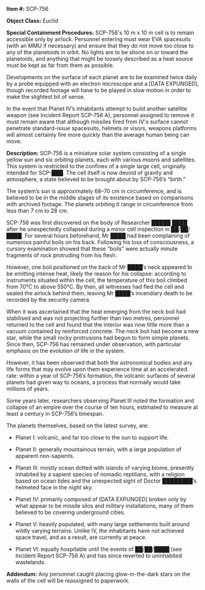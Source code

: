 **Item #:** SCP-756

**Object Class:** Euclid

**Special Containment Procedures:** SCP-756's 10 m x 10 m cell is to remain accessible only by airlock. Personnel entering must wear EVA spacesuits (with an MMU if necessary) and ensure that they do not move too close to any of the planetoids in orbit. No lights are to be shone on or toward the planetoids, and anything that might be loosely described as a heat source must be kept as far from them as possible.

Developments on the surface of each planet are to be examined twice daily by a probe equipped with an electron microscope and a \[DATA EXPUNGED\], though recorded footage will have to be played in slow motion in order to make the slightest bit of sense.

In the event that Planet IV’s inhabitants attempt to build another satellite weapon (see Incident Report SCP-756 A), personnel assigned to remove it must remain aware that although missiles fired from IV's surface cannot penetrate standard-issue spacesuits, helmets or visors, weapons platforms will almost certainly fire more quickly than the average human being can move.

**Description:** SCP-756 is a miniature solar system consisting of a single yellow sun and six orbiting planets, each with various moons and satellites. This system is restricted to the confines of a single large cell, originally intended for SCP-███. The cell itself is now devoid of gravity and atmosphere, a state believed to be brought about by SCP-756’s “birth.”

The system’s sun is approximately 68–70 cm in circumference, and is believed to be in the middle stages of its existence based on comparisons with archived footage. The planets orbiting it range in circumference from less than 7 cm to 28 cm.

SCP-756 was first discovered on the body of Researcher █████ ████ after he unexpectedly collapsed during a minor cell inspection in ██/██/████. For several hours beforehand, Mr ████ had been complaining of numerous painful boils on his back. Following his loss of consciousness, a cursory examination showed that these “boils” were actually minute fragments of rock protruding from his flesh.

However, one boil positioned on the back of Mr ████’s neck appeared to be emitting intense heat, likely the reason for his collapse: according to instruments situated within the cell, the temperature of this boil climbed from 70°C to above 550°C. By then, all witnesses had fled the cell and sealed the airlock behind them, leaving Mr ████’s incendiary death to be recorded by the security camera.

When it was ascertained that the heat emerging from the neck boil had stabilised and was not projecting further than two metres, personnel returned to the cell and found that the interior was now little more than a vacuum contained by reinforced concrete. The neck boil had become a new star, while the small rocky protrusions had begun to form simple planets. Since then, SCP-756 has remained under observation, with particular emphasis on the evolution of life in the system.

However, it has been observed that both the astronomical bodies and any life forms that may evolve upon them experience time at an accelerated rate: within a year of SCP-756’s formation, the volcanic surfaces of several planets had given way to oceans, a process that normally would take millions of years.

Some years later, researchers observing Planet III noted the formation and collapse of an empire over the course of ten hours, estimated to measure at least a century in SCP-756’s timespan.

The planets themselves, based on the latest survey, are:

*   Planet I: volcanic, and far too close to the sun to support life.

*   Planet II: generally mountainous terrain, with a large population of apparent non-sapients.

*   Planet III: mostly ocean dotted with islands of varying biome, presently inhabited by a sapient species of nomadic reptilians, with a religion based on ocean tides and the unexpected sight of Doctor ████████’s helmeted face in the night sky.

*   Planet IV: primarily composed of \[DATA EXPUNGED\] broken only by what appear to be missile silos and military installations, many of them believed to be covering underground cities.

*   Planet V: heavily populated, with many large settlements built around wildly varying terrains. Unlike IV, the inhabitants have not achieved space travel, and as a result, are currently at peace.

*   Planet VI: equally hospitable until the events of ██/██/████ (see Incident Report SCP-756 A) and has since reverted to uninhabited wastelands.

**Addendum:** Any personnel caught placing glow-in-the-dark stars on the walls of the cell will be reassigned to paperwork.